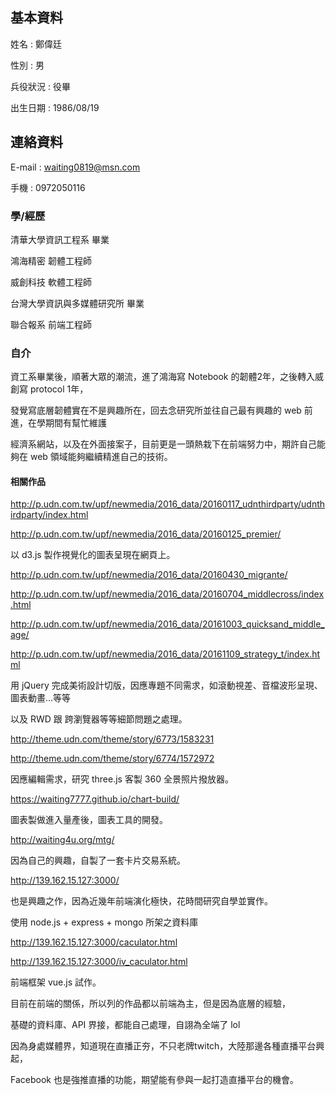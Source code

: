 ## 基本資料

姓名 : 鄭偉廷

性別 : 男

兵役狀況 : 役畢

出生日期 : 1986/08/19



## 連絡資料

E-mail : waiting0819@msn.com

手機 : 0972050116



### 學/經歷

清華大學資訊工程系 畢業

鴻海精密  韌體工程師

威創科技  軟體工程師

台灣大學資訊與多媒體研究所 畢業

聯合報系  前端工程師



### 自介

資工系畢業後，順著大眾的潮流，進了鴻海寫 Notebook 的韌體2年，之後轉入威創寫 protocol 1年，

發覺寫底層韌體實在不是興趣所在，回去念研究所並往自己最有興趣的 web 前進，在學期間有幫忙維護

經濟系網站，以及在外面接案子，目前更是一頭熱栽下在前端努力中，期許自己能夠在 web 領域能夠繼續精進自己的技術。



#### 相關作品



http://p.udn.com.tw/upf/newmedia/2016_data/20160117_udnthirdparty/udnthirdparty/index.html

http://p.udn.com.tw/upf/newmedia/2016_data/20160125_premier/

以 d3.js 製作視覺化的圖表呈現在網頁上。



http://p.udn.com.tw/upf/newmedia/2016_data/20160430_migrante/

http://p.udn.com.tw/upf/newmedia/2016_data/20160704_middlecross/index.html

http://p.udn.com.tw/upf/newmedia/2016_data/20161003_quicksand_middle_age/

http://p.udn.com.tw/upf/newmedia/2016_data/20161109_strategy_t/index.html

用 jQuery 完成美術設計切版，因應專題不同需求，如滾動視差、音檔波形呈現、圖表動畫...等等

以及 RWD 跟 跨瀏覽器等等細節問題之處理。



http://theme.udn.com/theme/story/6773/1583231

http://theme.udn.com/theme/story/6774/1572972

因應編輯需求，研究 three.js 客製 360 全景照片撥放器。



https://waiting7777.github.io/chart-build/

圖表製做進入量產後，圖表工具的開發。



http://waiting4u.org/mtg/

因為自己的興趣，自製了一套卡片交易系統。



http://139.162.15.127:3000/

也是興趣之作，因為近幾年前端演化極快，花時間研究自學並實作。

使用 node.js + express + mongo 所架之資料庫



http://139.162.15.127:3000/caculator.html

http://139.162.15.127:3000/iv_caculator.html

前端框架 vue.js 試作。



目前在前端的關係，所以列的作品都以前端為主，但是因為底層的經驗，

基礎的資料庫、API 界接，都能自己處理，自詡為全端了 lol



因為身處媒體界，知道現在直播正夯，不只老牌twitch，大陸那邊各種直播平台興起，

Facebook 也是強推直播的功能，期望能有參與一起打造直播平台的機會。
